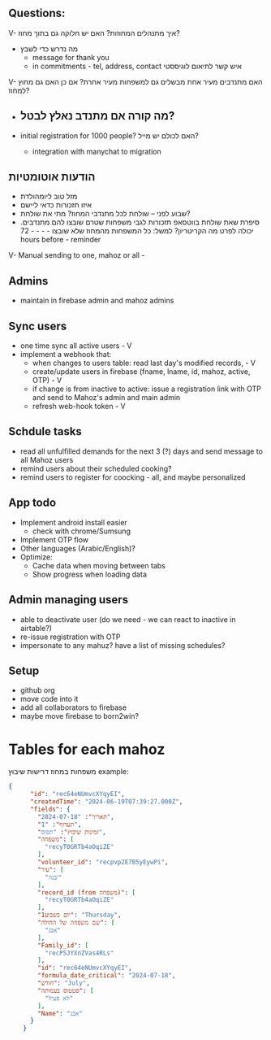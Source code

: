 ## Questions:
V- איך מתנהלים המחוזות? האם יש חלוקה גם בתוך מחוז?

- מה נדרש כדי לשבץ
  - message for thank you
  - in commitments - tel, address, contact איש קשר לתיאום לוגיססטי

V- האם מתנדבים מעיר אחת מבשלים גם למשפחות מעיר אחרת? אם כן האם גם מחוץ למחוז?
- מה קורה אם מתנדב נאלץ לבטל?
  - 



- initial registration for 1000 people? האם לכולם יש מייל?
  - integration with manychat to migration

## הודעות אוטומטיות
- מזל טוב ליומהולדת
- איזו תזכורות כדאי ליישם
- שבוע לפני – שולחת לכל מתנדבי המחוז? מתי את שולחת?
- סיפרת שאת שולחת בווטסאפ תזכורות לגבי משפחות שטרם שובצו להם מתנדבים. יכולה לפרט מה הקריטריון? למשל: כל המשפחות מהמחוז שלא שובצו - - - - 72 hours before - reminder

V- Manual sending to one, mahoz or all - 


## Admins
- maintain in firebase admin and mahoz admins

## Sync users
- one time sync all active users - V
- implement a webhook that:
  - when changes to users table: read last day's modified records, - V
  - create/update users in firebase (fname, lname, id, mahoz, active, OTP) - V
  - if change is from inactive to active: issue a registration link with OTP and send to Mahoz's admin and main admin
  - refresh web-hook token - V

## Schdule tasks
- read all unfulfilled demands for the next 3 (?) days and send message to all Mahoz users
- remind users about their scheduled cooking?
- remind users to register for coocking - all, and maybe personalized

## App todo
- Implement android install easier
    - check with chrome/Sumsung
- Implement OTP flow
- Other languages (Arabic/English)?
- Optimize: 
  - Cache data when moving between tabs
  - Show progress when loading data


## Admin managing users
- able to deactivate user (do we need - we can react to inactive in airtable?)
- re-issue registration with OTP
- impersonate to any mahuz? have a list of missing schedules?


## Setup
- github org
- move code into it
- add all collaborators to firebase
- maybe move firebase to born2win?


# Tables for each mahoz
משפחות במחוז
דרישות שיבוץ
example:
```json
{
      "id": "rec64eNUmvcXYqyEI",
      "createdTime": "2024-06-19T07:39:27.000Z",
      "fields": {
        "תאריך": "2024-07-18",
        "תעדוף": "1",
        "זמינות שיבוץ": "תפוס",
        "משפחה": [
          "recyT0GRTb4aOqiZE"
        ],
        "volunteer_id": "recpvp2E7B5yEywPi",
        "עיר": [
          "יבנה"
        ],
        "record_id (from משפחה)": [
          "recyT0GRTb4aOqiZE"
        ],
        "יום בשבוע1": "Thursday",
        "שם משפחה של החולה": [
          "אבג"
        ],
        "Family_id": [
          "recPSJYXnZVas4RLs"
        ],
        "id": "rec64eNUmvcXYqyEI",
        "formula_date_critical": "2024-07-18",
        "חודש": "July",
        "סטטוס בעמותה": [
          "לא פעיל"
        ],
        "Name": "אבג"
      }
    }
```